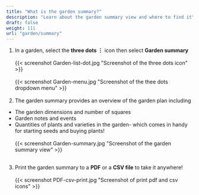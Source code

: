 ```yaml
---
title: "What is the garden summary?"
description: "Learn about the garden summary view and where to find it"
draft: false
weight: 111
url: "garden/summary"
---
```


1. In a garden, select the **three dots ⋮** icon then select **Garden summary**<br /><br />
{{< screenshot Garden-list-dot.jpg "Screenshot of the three dots icon" >}}<br /><br />
{{< screenshot Garden-menu.jpg "Screenshot of the thee dots dropdown menu" >}}<br /><br />
2. The garden summary provides an overview of the garden plan including
- The garden dimensions and number of squares
- Garden notes and events
- Quantities of plants and varieties in the garden- which comes in handy for starting seeds and buying plants!<br /><br />
{{< screenshot Garden-summary.jpg "Screenshot of the garden summary view" >}}<br /><br />


3. Print the garden summary to a **PDF** or a **CSV file** to take it anywhere!<br /><br />
{{< screenshot PDF-csv-print.jpg "Screenshot of print pdf and csv icons" >}}
